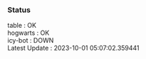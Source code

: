 ### Status


table : OK  
hogwarts : OK  
icy-bot : DOWN  
Latest Update : 2023-10-01 05:07:02.359441
